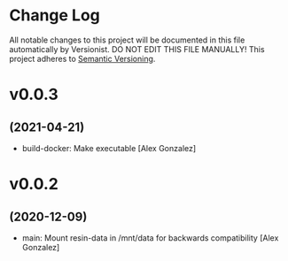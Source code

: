 # Change Log

All notable changes to this project will be documented in this file
automatically by Versionist. DO NOT EDIT THIS FILE MANUALLY!
This project adheres to [Semantic Versioning](http://semver.org/).

# v0.0.3
## (2021-04-21)

* build-docker: Make executable [Alex Gonzalez]

# v0.0.2
## (2020-12-09)

* main: Mount resin-data in /mnt/data for backwards compatibility [Alex Gonzalez]
